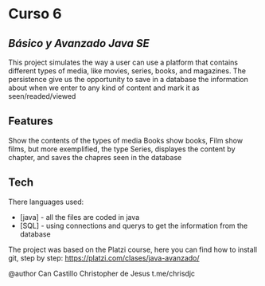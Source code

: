 # Curso 6 
## _Básico y Avanzado Java SE_

This project simulates the way a user can use a platform that contains different types of media, like movies, series, books, and magazines. The persistence give us the opportunity to save in a database the information about when we enter to any kind of content and mark it as seen/readed/viewed

## Features
Show the contents of the types of media
Books show books, Film show films, but more exemplified, the type Series, displayes the content by chapter, and saves the chapres seen in the database

## Tech

There languages used:

- [java] - all the files are coded in java
- [SQL] - using connections and querys to get the information from the database

The project was based on the Platzi course, here you can find how to install git, step by step: 
https://platzi.com/clases/java-avanzado/

@author
Can Castillo Christopher de Jesus
t.me/chrisdjc
